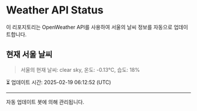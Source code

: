 
# Weather API Status

이 리포지토리는 OpenWeather API를 사용하여 서울의 날씨 정보를 자동으로 업데이트합니다.

## 현재 서울 날씨
> 서울의 현재 날씨: clear sky, 온도: -0.13°C, 습도: 18%

⏳ 업데이트 시간: 2025-02-19 06:12:52 (UTC)

---
자동 업데이트 봇에 의해 관리됩니다.
